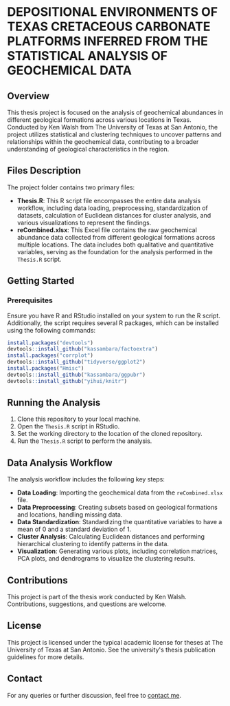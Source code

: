 # DEPOSITIONAL ENVIRONMENTS OF TEXAS CRETACEOUS CARBONATE PLATFORMS INFERRED FROM THE STATISTICAL ANALYSIS OF GEOCHEMICAL DATA

## Overview
This thesis project is focused on the analysis of geochemical abundances in different geological formations across various locations in Texas. Conducted by Ken Walsh from The University of Texas at San Antonio, the project utilizes statistical and clustering techniques to uncover patterns and relationships within the geochemical data, contributing to a broader understanding of geological characteristics in the region.

## Files Description
The project folder contains two primary files:

- **Thesis.R**: This R script file encompasses the entire data analysis workflow, including data loading, preprocessing, standardization of datasets, calculation of Euclidean distances for cluster analysis, and various visualizations to represent the findings.
- **reCombined.xlsx**: This Excel file contains the raw geochemical abundance data collected from different geological formations across multiple locations. The data includes both qualitative and quantitative variables, serving as the foundation for the analysis performed in the `Thesis.R` script.

## Getting Started

### Prerequisites
Ensure you have R and RStudio installed on your system to run the R script. Additionally, the script requires several R packages, which can be installed using the following commands:

```R
install.packages("devtools")
devtools::install_github("kassambara/factoextra")
install.packages("corrplot")
devtools::install_github("tidyverse/ggplot2")
install.packages("Hmisc")
devtools::install_github("kassambara/ggpubr")
devtools::install_github("yihui/knitr")
```
## Running the Analysis
1. Clone this repository to your local machine.
2. Open the `Thesis.R` script in RStudio.
3. Set the working directory to the location of the cloned repository.
4. Run the `Thesis.R` script to perform the analysis.

## Data Analysis Workflow
The analysis workflow includes the following key steps:

- **Data Loading**: Importing the geochemical data from the `reCombined.xlsx` file.
- **Data Preprocessing**: Creating subsets based on geological formations and locations, handling missing data.
- **Data Standardization**: Standardizing the quantitative variables to have a mean of 0 and a standard deviation of 1.
- **Cluster Analysis**: Calculating Euclidean distances and performing hierarchical clustering to identify patterns in the data.
- **Visualization**: Generating various plots, including correlation matrices, PCA plots, and dendrograms to visualize the clustering results.

## Contributions
This project is part of the thesis work conducted by Ken Walsh. Contributions, suggestions, and questions are welcome.

## License
This project is licensed under the typical academic license for theses at The University of Texas at San Antonio. See the university's thesis publication guidelines for more details.

## Contact
For any queries or further discussion, feel free to [contact me](https://kenwalsh16.github.io/#contact).
